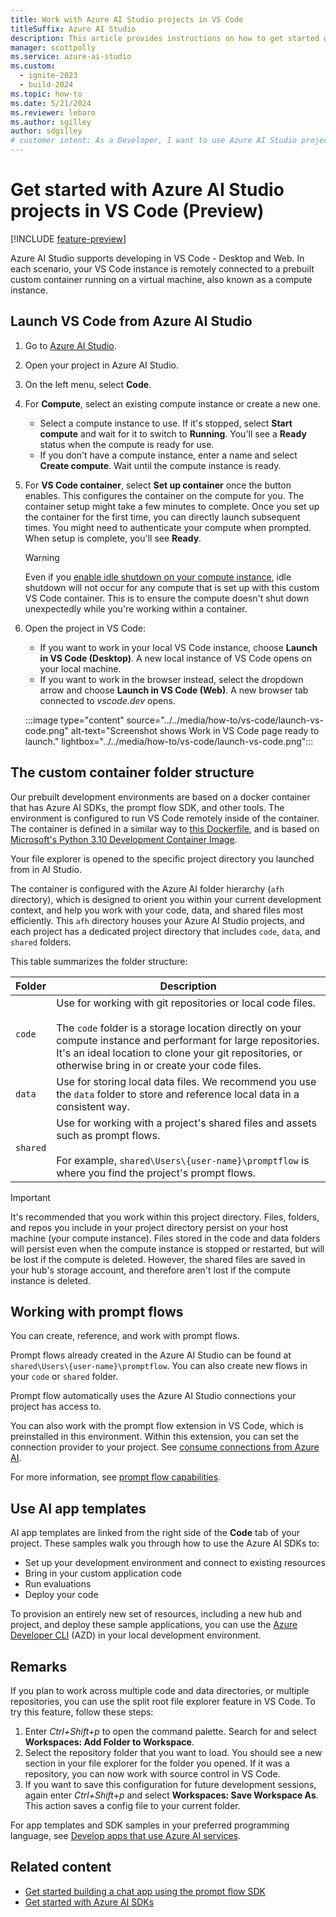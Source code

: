 ```yaml
---
title: Work with Azure AI Studio projects in VS Code
titleSuffix: Azure AI Studio
description: This article provides instructions on how to get started with Azure AI Studio projects in VS Code.
manager: scottpolly
ms.service: azure-ai-studio
ms.custom:
  - ignite-2023
  - build-2024
ms.topic: how-to
ms.date: 5/21/2024
ms.reviewer: lebaro
ms.author: sgilley
author: sdgilley
# customer intent: As a Developer, I want to use Azure AI Studio projects in VS Code.
---
```


# Get started with Azure AI Studio projects in VS Code (Preview)

[!INCLUDE [feature-preview](../../includes/feature-preview.md)]

Azure AI Studio supports developing in VS Code - Desktop and Web. In each scenario, your VS Code instance is remotely connected to a prebuilt custom container running on a virtual machine, also known as a compute instance.

## Launch VS Code from Azure AI Studio 

1. Go to [Azure AI Studio](https://ai.azure.com).
1. Open your project in Azure AI Studio.
1. On the left menu, select **Code**.
1. For **Compute**, select an existing compute instance or create a new one.
    * Select a compute instance to use. If it's stopped, select **Start compute** and wait for it to switch to **Running**. You'll see a **Ready** status when the compute is ready for use.
    * If you don't have a compute instance, enter a name and select **Create compute**. Wait until the compute instance is ready.
1. For **VS Code container**, select **Set up container** once the button enables. This configures the container on the compute for you. The container setup might take a few minutes to complete. Once you set up the container for the first time, you can directly launch subsequent times. You might need to authenticate your compute when prompted. When setup is complete, you'll see **Ready**.

    > [!WARNING]
     > Even if you [enable idle shutdown on your compute instance](../create-manage-compute.md#configure-idle-shutdown), idle shutdown will not occur for any compute that is set up with this custom VS Code container. This is to ensure the compute doesn't shut down unexpectedly while you're working within a container.

1. Open the project in VS Code:

    * If you want to work in your local VS Code instance, choose **Launch in VS Code (Desktop)**. A new local instance of VS Code opens on your local machine.
    * If you want to work in the browser instead, select the dropdown arrow and choose **Launch in VS Code (Web)**. A new browser tab connected to *vscode.dev* opens.

    :::image type="content" source="../../media/how-to/vs-code/launch-vs-code.png" alt-text="Screenshot shows Work in VS Code page ready to launch." lightbox="../../media/how-to/vs-code/launch-vs-code.png":::

## The custom container folder structure

Our prebuilt development environments are based on a docker container that has Azure AI SDKs, the prompt flow SDK, and other tools. The environment is configured to run VS Code remotely inside of the container. The container is defined in a similar way to [this Dockerfile](https://github.com/Azure-Samples/aistudio-python-quickstart-sample/blob/main/.devcontainer/Dockerfile), and is based on [Microsoft's Python 3.10 Development Container Image](https://mcr.microsoft.com/product/devcontainers/python/about).

Your file explorer is opened to the specific project directory you launched from in AI Studio. 

The container is configured with the Azure AI folder hierarchy (`afh` directory), which is designed to orient you within your current development context, and help you work with your code, data, and shared files most efficiently. This `afh` directory houses your Azure AI Studio projects, and each project has a dedicated project directory that includes `code`, `data`, and `shared` folders. 

This table summarizes the folder structure:

| Folder | Description |
| --- | --- |
| `code` | Use for working with git repositories or local code files.<br/><br/>The `code` folder is a storage location directly on your compute instance and performant for large repositories. It's an ideal location to clone your git repositories, or otherwise bring in or create your code files. |
| `data` | Use for storing local data files. We recommend you use the `data` folder to store and reference local data in a consistent way.|
| `shared` | Use for working with a project's shared files and assets such as prompt flows.<br/><br/>For example, `shared\Users\{user-name}\promptflow` is where you find the project's prompt flows. |

> [!IMPORTANT]
> It's recommended that you work within this project directory. Files, folders, and repos you include in your project directory persist on your host machine (your compute instance). Files stored in the code and data folders will persist even when the compute instance is stopped or restarted, but will be lost if the compute is deleted. However, the shared files are saved in your hub's storage account, and therefore aren't lost if the compute instance is deleted.

## Working with prompt flows

You can create, reference, and work with prompt flows.

Prompt flows already created in the Azure AI Studio can be found at `shared\Users\{user-name}\promptflow`. You can also create new flows in your `code` or `shared` folder.

Prompt flow automatically uses the Azure AI Studio connections your project has access to.

You can also work with the prompt flow extension in VS Code, which is preinstalled in this environment. Within this extension, you can set the connection provider to your project. See [consume connections from Azure AI](https://microsoft.github.io/promptflow/cloud/azureai/consume-connections-from-azure-ai.html).

For more information, see [prompt flow capabilities](https://microsoft.github.io/promptflow/reference/index.html).

## Use AI app templates
 
AI app templates are linked from the right side of the **Code** tab of your project. These samples walk you through how to use the Azure AI SDKs to:

* Set up your development environment and connect to existing resources
* Bring in your custom application code
* Run evaluations
* Deploy your code

To provision an entirely new set of resources, including a new hub and project, and deploy these sample applications, you can use the [Azure Developer CLI](/azure/developer/azure-developer-cli/) (AZD) in your local development environment. 

## Remarks

If you plan to work across multiple code and data directories, or multiple repositories, you can use the split root file explorer feature in VS Code. To try this feature, follow these steps:

1. Enter *Ctrl+Shift+p* to open the command palette. Search for and select **Workspaces: Add Folder to Workspace**.
1. Select the repository folder that you want to load. You should see a new section in your file explorer for the folder you opened. If it was a repository, you can now work with source control in VS Code.
1. If you want to save this configuration for future development sessions, again enter *Ctrl+Shift+p* and select **Workspaces: Save Workspace As**. This action saves a config file to your current folder.

For app templates and SDK samples in your preferred programming language, see [Develop apps that use Azure AI services](/azure/developer/intro/azure-ai-for-developers).

## Related content

- [Get started building a chat app using the prompt flow SDK](../../quickstarts/get-started-code.md)
- [Get started with Azure AI SDKs](sdk-overview.md)
